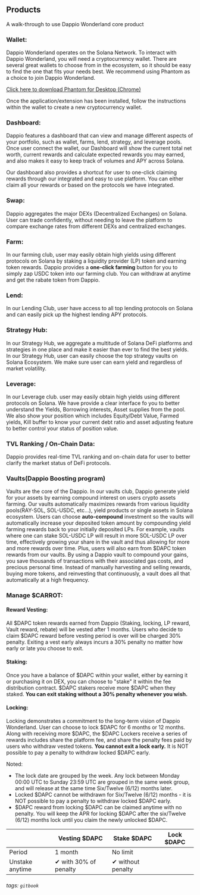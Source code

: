 ## Products

A walk-through to use Dappio Wonderland core product

### Wallet:

Dappio Wonderland operates on the Solana Network. To interact with Dappio Wonderland, you will need a cryptocurrency wallet. There are several great wallets to choose from in the ecosystem, so it should be easy to find the one that fits your needs best. 
We recommend using Phantom as a choice to join Dappio Wonderland.

[Click here to download Phantom for Desktop (Chrome)](https://phantom.app/download)

Once the application/extension has been installed, follow the instructions within the wallet to create a new cryptocurrency wallet.

### Dashboard:
Dappio features a dashboard that can view and manage different aspects of your portfolio, such as wallet, farms, lend, strategy, and leverage pools. Once user connect the wallet, our Dashboard will show the current total net worth, current rewards and calculate expected rewards you may earned, and also makes it easy to keep track of volumes and APY across Solana. 

Our dashboard also provides a shortcut for user to one-click claiming rewards through our integrated and easy to use platform. You can either claim all your rewards or based on the protocols we have integrated. 


### Swap:
Dappio aggregates the major DEXs (Decentralized Exchanges) on Solana. User can trade confidently, without needing to leave the platform to compare exchange rates from different DEXs and centralized exchanges.

### Farm:
In our farming club, user may easily obtain high yields using different protocols on Solana by staking a liquidity provider (LP) token and earning token rewards. Dappio provides a **one-click farming** button for you to simply zap USDC token into our farming club. You can withdraw at anytime and get the rabate token from Dappio.


### Lend:
In our Lending Club, user have access to all top lending protocols on Solana and can easily pick up the highest lending APY protocols.

### Strategy Hub:
In our Strategy Hub, we aggregate a multitude of Solana DeFi platforms and strategies in one place and make it easier than ever to find the best yields. In our Strategy Hub, user can easily choose the top strategy vaults on Solana Ecosystem. We make sure user can earn yield and regardless of market volatility.

### Leverage:
In our Leverage club. user may easily obtain high yields using different protocols on Solana. We have provide a clear interface fo you to better understand the Yields, Borrowing interests, Asset supplies from the pool. We also show your position which includes Equity/Debt Value, Farmed yields, Kill buffer to know your current debt ratio and asset adjusting feature to better control your status of position value.

### TVL Ranking / On-Chain Data:
Dappio provides real-time TVL ranking and on-chain data for user to better clarify the market status of DeFi protocols.


### Vaults(Dappio Boosting program)
Vaults are the core of the Dappio. In our vaults club, Dappio generate yield for your assets by earning compound interest on users crypto assets farming. Our vaults automatically maximizes rewards from various liquidity pools(RAY-SOL, SOL-USDC, etc…), yield products or single assets in Solana ecosystem. Users can choose **auto-compound** investment so the vaults will automatically increase your deposited token amount by compounding yield farming rewards back to your initially deposited LPs. For example, vaults where one can stake SOL-USDC LP will result in more SOL-USDC LP over time, effectively growing your share in the vault and thus allowing for more and more rewards over time. Plus, users will also earn from $DAPC token rewards from our vaults. By using a Dappio vault to compound your gains, you save thousands of transactions with their associated gas costs, and precious personal time. Instead of manually harvesting and selling rewards, buying more tokens, and reinvesting that continuously, a vault does all that automatically at a high frequency.



### Manage $CARROT:

#### Reward Vesting:

All $DAPC token rewards earned from Dappio (Staking, locking, LP reward, Vault reward, rebate) will  be vested after 1 months. Users who decide to claim $DAPC reward before vesting period is over will be charged 30% penalty. Exiting a vest early always incurs a 30% penalty no matter how early or late you choose to exit. 

#### Staking:

Once you have a balance of $DAPC within your wallet, either by earning it or purchasing it on DEX, you can choose to "stake" it within the fee distribution contract.
$DAPC stakers receive more $DAPC when they staked. **You can exit staking without a 30% penalty whenever you wish.**

#### Locking:

Locking demonstrates a commitment to the long-term vision of Dappio Wonderland. User can choose to lock $DAPC for 6 months or 12 months. Along with receiving more $DAPC, the $DAPC Lockers receive a series of rewards includes share the platform fee, and share the penalty fees paid by users who withdraw vested tokens. **You cannot exit a lock early.** It is NOT possible to pay a penalty to withdraw locked $DAPC early.

Noted:
- The lock date are grouped by the week. Any lock between Monday 00:00 UTC to Sunday 23:59 UTC are grouped in the same week group, and will release at the same time Six/Twelve (6/12) months later.
- Locked $DAPC cannot be withdrawn for Six/Twelve (6/12) months - it is NOT possible to pay a penalty to withdraw locked $DAPC early.
- $DAPC reward from locking $DAPC can be claimed anytime with no penalty. You will keep the APR for locking $DAPC after the six/Twelve (6/12) months lock until you claim the newly unlocked $DAPC.



|  | Vesting $DAPC |Stake $DAPC | Lock $DAPC |
| - | - | - | - | 
| Period|1 month | No limit| | 6/12 months | 
| Unstake anytime |✔ with 30% of penalty |✔ without penalty |


###### tags: `gitbook`
